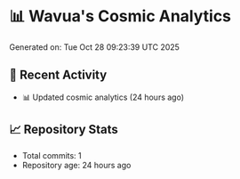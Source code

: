 # 📊 Wavua's Cosmic Analytics
Generated on: Tue Oct 28 09:23:39 UTC 2025

## 🚀 Recent Activity
- 📊 Updated cosmic analytics (24 hours ago)
## 📈 Repository Stats
- Total commits: 1
- Repository age: 24 hours ago
